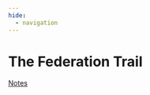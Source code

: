 ```yaml
---
hide:
  - navigation
---
```


# The Federation Trail 

[Notes](http://www.fotc.org.au/subset/Federation_Trail.pdf)
